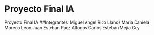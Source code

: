 # Proyecto Final IA
Proyecto Final IA
##Integrantes:
Miguel Angel Rico Llanos
Maria Daniela Moreno Leon
Juan Esteban Paez Alfonos
Carlos Esteban Mejia Coy
